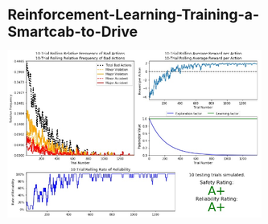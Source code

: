 # Reinforcement-Learning-Training-a-Smartcab-to-Drive

<p>
    <img src="simulation images/improved learning.jpg"/>
</p>
